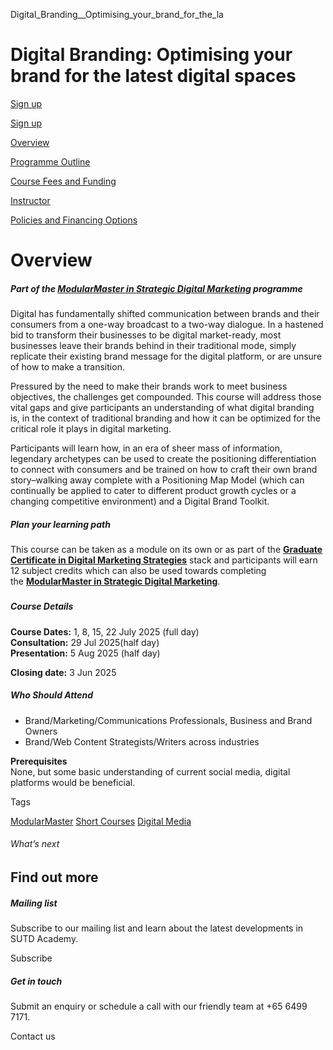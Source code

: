 Digital_Branding__Optimising_your_brand_for_the_la



Digital Branding: Optimising your brand for the latest digital spaces
=====================================================================

[Sign up](/admissions/academy/short-courses/short-courses-registration/?coursename=digital-branding-optimising-your-brand-for-the-latest-digital-spaces&coursedate=20250701-20250805)

[Sign up](/admissions/academy/short-courses/short-courses-registration/?coursename=digital-branding-optimising-your-brand-for-the-latest-digital-spaces&coursedate=20250701-20250805)

[Overview](/course/digital-branding-optimising-your-brand-for-the-latest-digital-spaces/#tabs)

[Programme Outline](/course/digital-branding-optimising-your-brand-for-the-latest-digital-spaces/programme-outline/#tabs)

[Course Fees and Funding](/course/digital-branding-optimising-your-brand-for-the-latest-digital-spaces/course-fees-and-funding/#tabs)

[Instructor](/course/digital-branding-optimising-your-brand-for-the-latest-digital-spaces/instructor/#tabs)

[Policies and Financing Options](/course/digital-branding-optimising-your-brand-for-the-latest-digital-spaces/policies-and-financing-options/#tabs)

Overview
========

##### **Part of the [ModularMaster in Strategic Digital Marketing](/repo/course/modularmaster-in-strategic-digital-marketing/ "ModularMasters in Strategic Digital Marketing") programme**

Digital has fundamentally shifted communication between brands and their consumers from a one-way broadcast to a two-way dialogue. In a hastened bid to transform their businesses to be digital market-ready, most businesses leave their brands behind in their traditional mode, simply replicate their existing brand message for the digital platform, or are unsure of how to make a transition.

Pressured by the need to make their brands work to meet business objectives, the challenges get compounded. This course will address those vital gaps and give participants an understanding of what digital branding is, in the context of traditional branding and how it can be optimized for the critical role it plays in digital marketing.

Participants will learn how, in an era of sheer mass of information, legendary archetypes can be used to create the positioning differentiation to connect with consumers and be trained on how to craft their own brand story–walking away complete with a Positioning Map Model (which can continually be applied to cater to different product growth cycles or a changing competitive environment) and a Digital Brand Toolkit.

##### **Plan your learning path**

This course can be taken as a module on its own or as part of the **[Graduate Certificate in Digital Marketing Strategies](/repo/course/graduate-certificate-digital-marketing/ "Learn more")** stack and participants will earn 12 subject credits which can also be used towards completing the **[ModularMaster in Strategic Digital Marketing](/repo/course/modularmaster-in-strategic-digital-marketing/ "Learn more")**.

##### 

##### **Course Details**

**Course Dates:** 1, 8, 15, 22 July 2025 (full day)  
**Consultation:** 29 Jul 2025(half day)  
**Presentation:** 5 Aug 2025 (half day)

**Closing date:** 3 Jun 2025

##### **Who Should Attend**

* Brand/Marketing/Communications Professionals, Business and Brand Owners
* Brand/Web Content Strategists/Writers across industries

**Prerequisites**  
None, but some basic understanding of current social media, digital platforms would be beneficial.

Tags

[ModularMaster](/admissions/academy/courses-and-modules/?academy-type-course=792)
[Short Courses](/admissions/academy/courses-and-modules/?academy-type-course=780)
[Digital Media](/admissions/academy/courses-and-modules/?discipline=1711)

###### What’s next

Find out more
-------------

##### Mailing list

Subscribe to our mailing list and learn about the latest developments in SUTD Academy.

Subscribe

##### Get in touch

Submit an enquiry or schedule a call with our friendly team at +65 6499 7171.

Contact us

